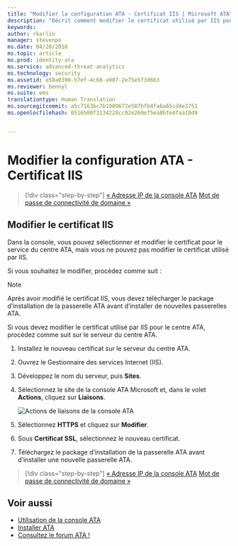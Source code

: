 ```yaml
---
title: "Modifier la configuration ATA - Certificat IIS | Microsoft ATA"
description: "Décrit comment modifier le certificat utilisé par IIS pour le centre ATA."
keywords: 
author: rkarlin
manager: stevenpo
ms.date: 04/28/2016
ms.topic: article
ms.prod: identity-ata
ms.service: advanced-threat-analytics
ms.technology: security
ms.assetid: e58a0390-57ef-4c68-a987-2e75e5f3d6b3
ms.reviewer: bennyl
ms.suite: ems
translationtype: Human Translation
ms.sourcegitcommit: a5c7163bc7b1989672e587bfb4fa6a65cd4e3751
ms.openlocfilehash: 6516500f3134228cc92e269ef5ea8bfe4faa19d9


---
```


# Modifier la configuration ATA - Certificat IIS

>[!div class="step-by-step"]
[« Adresse IP de la console ATA](modifying-ata-config-consoleip.md)
[Mot de passe de connectivité de domaine »](modifying-ata-config-dcpassword.md)

## Modifier le certificat IIS
Dans la console, vous pouvez sélectionner et modifier le certificat pour le service du centre ATA, mais vous ne pouvez pas modifier le certificat utilisé par IIS.

Si vous souhaitez le modifier, procédez comme suit :

> [!NOTE]
> Après avoir modifié le certificat IIS, vous devez télécharger le package d’installation de la passerelle ATA avant d’installer de nouvelles passerelles ATA.

Si vous devez modifier le certificat utilisé par IIS pour le centre ATA, procédez comme suit sur le serveur du centre ATA.

1.  Installez le nouveau certificat sur le serveur du centre ATA.

2.  Ouvrez le Gestionnaire des services Internet (IIS).

3.  Développez le nom du serveur, puis **Sites**.

4.  Sélectionnez le site de la console ATA Microsoft et, dans le volet **Actions**, cliquez sur **Liaisons**.

    ![Actions de liaisons de la console ATA](media/ATA-console-change-IP-bindings.jpg)

5.  Sélectionnez **HTTPS** et cliquez sur **Modifier**.

6.  Sous **Certificat SSL**, sélectionnez le nouveau certificat.

7.  Téléchargez le package d’installation de la passerelle ATA avant d’installer une nouvelle passerelle ATA.

>[!div class="step-by-step"]
[« Adresse IP de la console ATA](modifying-ata-config-consoleip.md)
[Mot de passe de connectivité de domaine »](modifying-ata-config-dcpassword.md)

## Voir aussi
- [Utilisation de la console ATA](working-with-ata-console.md)
- [Installer ATA](install-ata.md)
- [Consultez le forum ATA !](https://social.technet.microsoft.com/Forums/security/home?forum=mata)



<!--HONumber=Jul16_HO3-->


